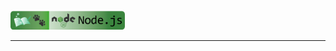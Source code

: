 <br />
<a href="https://github.com/seol-yu/TIL/tree/master/NodeJS" target="_blank"><img src="https://github.com/seol-yu/TIL/blob/master/images/nodejs-badge-logo.png?raw=true" height=30 /></a>
<br />

---



